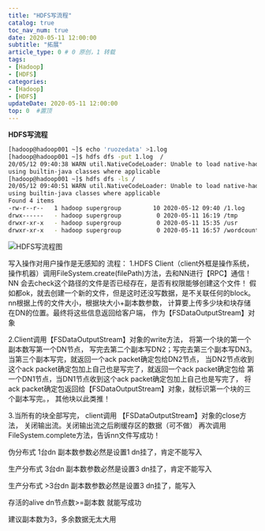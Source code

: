 ```yaml
---
title: "HDFS写流程"
catalog: true
toc_nav_num: true
date: 2020-05-11 12:00:00
subtitle: "拓展"
article_type: 0 # 0 原创，1 转载
tags:
- [Hadoop]
- [HDFS]
categories:
- [Hadoop]
- [HDFS]
updateDate: 2020-05-11 12:00:00
top: 0  #置顶
---
```


**HDFS写流程**
```bash
[hadoop@hadoop001 ~]$ echo 'ruozedata' >1.log
[hadoop@hadoop001 ~]$ hdfs dfs -put 1.log  /
20/05/12 09:40:38 WARN util.NativeCodeLoader: Unable to load native-hadoop library for your platform...\ 
using builtin-java classes where applicable
[hadoop@hadoop001 ~]$ hdfs dfs -ls /
20/05/12 09:40:51 WARN util.NativeCodeLoader: Unable to load native-hadoop library for your platform...\ 
using builtin-java classes where applicable
Found 4 items
-rw-r--r--   1 hadoop supergroup         10 2020-05-12 09:40 /1.log
drwx------   - hadoop supergroup          0 2020-05-11 16:19 /tmp
drwxr-xr-x   - hadoop supergroup          0 2020-05-11 15:35 /usr
drwxr-xr-x   - hadoop supergroup          0 2020-05-11 16:57 /wordcount2
```
![HDFS写流程图](https://i.loli.net/2020/06/12/uklR3BGMaJiqV6x.png)

写入操作对用户操作是无感知的
流程：
1.HDFS Client（client外框是操作系统，操作机器）调用FileSystem.create(filePath)方法，去和NN进行【RPC】通信！
NN 会去check这个路径的文件是否已经存在，是否有权限能够创建这个文件！
假如都ok，就去创建一个新的文件，但是这时还没写数据，是不关联任何的block。
nn根据上传的文件大小，根据块大小+副本数参数，
计算要上传多少块和块存储在DN的位置。最终将这些信息返回给客户端，
作为【FSDataOutputStream】对象

2.Client调用【FSDataOutputStream】对象的write方法，
将第一个块的第一个副本数写第一个DN节点，
写完去第二个副本写DN2；写完去第三个副本写DN3。
当第三个副本写完，就返回一个ack packet确定包给DN2节点，
当DN2节点收到这个ack packet确定包加上自己也是写完了，就返回一个ack packet确定包给
第一个DN1节点，当DN1节点收到这个ack packet确定包加上自己也是写完了，
将ack packet确定包返回给【FSDataOutputStream】对象，就标识第一个块的三个副本写完。，
其他块以此类推！

3.当所有的块全部写完， client调用 【FSDataOutputStream】对象的close方法，
关闭输出流。关闭输出流之后刷缓存区的数据（可不做）
再次调用FileSystem.complete方法，告诉nn文件写成功！

伪分布式 1台dn  副本数参数必然是设置1
dn挂了，肯定不能写入


生产分布式 3台dn  副本数参数必然是设置3
dn挂了，肯定不能写入


生产分布式 >3台dn  副本数参数必然是设置3
dn挂了，能写入


存活的alive dn节点数>=副本数 就能写成功

建议副本数为3，多余数据无太大用